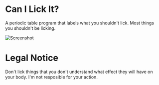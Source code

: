 # Can I Lick It?

A periodic table program that labels what you shouldn't lick. Most things you shouldn't be licking.

![Screenshot](screenshot.png)

# Legal Notice

Don't lick things that you don't understand what effect they will have on your body. I'm not resposible for your action.
